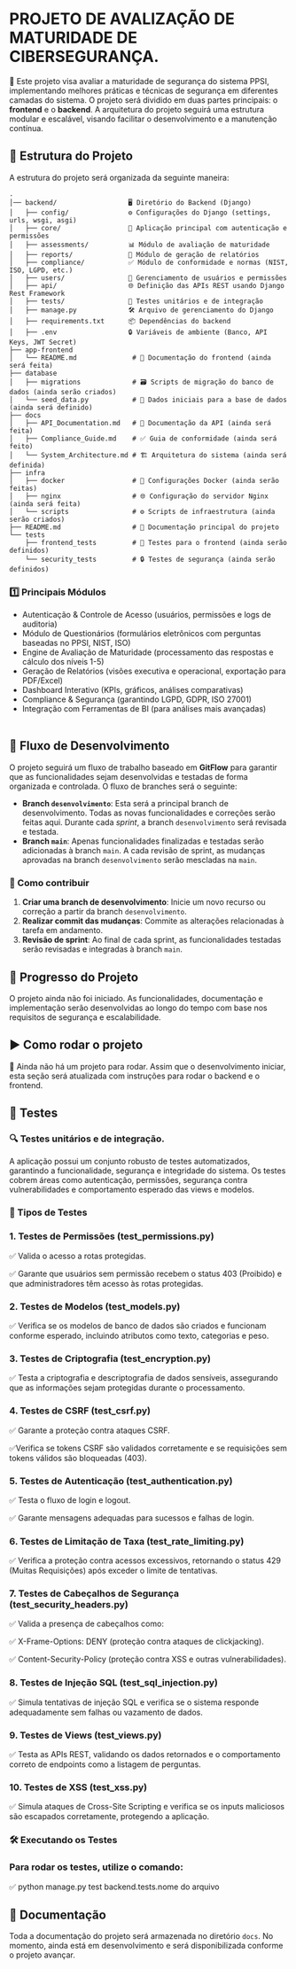 # PROJETO DE AVALIZAÇÃO DE MATURIDADE DE CIBERSEGURANÇA.

🚀 Este projeto visa avaliar a maturidade de segurança do sistema PPSI, implementando melhores práticas e técnicas de segurança em diferentes camadas do sistema. O projeto será dividido em duas partes principais: o **frontend** e o **backend**. A arquitetura do projeto seguirá uma estrutura modular e escalável, visando facilitar o desenvolvimento e a manutenção contínua.

## 📂 Estrutura do Projeto

A estrutura do projeto será organizada da seguinte maneira:

```
.
│── backend/                  🖥️ Diretório do Backend (Django)
│   ├── config/               ⚙️ Configurações do Django (settings, urls, wsgi, asgi)
│   ├── core/                 🔑 Aplicação principal com autenticação e permissões
│   ├── assessments/          📊 Módulo de avaliação de maturidade
│   ├── reports/              📄 Módulo de geração de relatórios
│   ├── compliance/           ✅ Módulo de conformidade e normas (NIST, ISO, LGPD, etc.)
│   ├── users/                👥 Gerenciamento de usuários e permissões
│   ├── api/                  🌐 Definição das APIs REST usando Django Rest Framework
│   ├── tests/                🧪 Testes unitários e de integração
│   ├── manage.py             🛠️ Arquivo de gerenciamento do Django
│   ├── requirements.txt      📦 Dependências do backend
│   ├── .env                  🔒 Variáveis de ambiente (Banco, API Keys, JWT Secret)
├── app-frontend
│   └── README.md              # 📄 Documentação do frontend (ainda será feita)
├── database
│   ├── migrations             # 🗃️ Scripts de migração do banco de dados (ainda serão criados)
│   └── seed_data.py           # 🌱 Dados iniciais para a base de dados (ainda será definido)
├── docs
│   ├── API_Documentation.md   # 📑 Documentação da API (ainda será feita)
│   ├── Compliance_Guide.md    # ✅ Guia de conformidade (ainda será feito)
│   └── System_Architecture.md # 🏗️ Arquitetura do sistema (ainda será definida)
├── infra
│   ├── docker                 # 🐳 Configurações Docker (ainda serão feitas)
│   ├── nginx                  # 🌐 Configuração do servidor Nginx (ainda será feita)
│   └── scripts                # ⚙️ Scripts de infraestrutura (ainda serão criados)
├── README.md                  # 📖 Documentação principal do projeto
└── tests
    ├── frontend_tests         # 🧪 Testes para o frontend (ainda serão definidos)
    └── security_tests         # 🔒 Testes de segurança (ainda serão definidos)
```

### 1️⃣ Principais Módulos

- Autenticação & Controle de Acesso (usuários, permissões e logs de auditoria)
- Módulo de Questionários (formulários eletrônicos com perguntas baseadas no PPSI, NIST, ISO)
- Engine de Avaliação de Maturidade (processamento das respostas e cálculo dos níveis 1-5)
- Geração de Relatórios (visões executiva e operacional, exportação para PDF/Excel)
- Dashboard Interativo (KPIs, gráficos, análises comparativas)
- Compliance & Segurança (garantindo LGPD, GDPR, ISO 27001)
- Integração com Ferramentas de BI (para análises mais avançadas)<br><br>

## 🔄 Fluxo de Desenvolvimento

O projeto seguirá um fluxo de trabalho baseado em **GitFlow** para garantir que as funcionalidades sejam desenvolvidas e testadas de forma organizada e controlada. O fluxo de branches será o seguinte:

- **Branch `desenvolvimento`**: Esta será a principal branch de desenvolvimento. Todas as novas funcionalidades e correções serão feitas aqui. Durante cada _sprint_, a branch `desenvolvimento` será revisada e testada.
- **Branch `main`**: Apenas funcionalidades finalizadas e testadas serão adicionadas à branch `main`. A cada revisão de sprint, as mudanças aprovadas na branch `desenvolvimento` serão mescladas na `main`.

### 👥 Como contribuir

1. **Criar uma branch de desenvolvimento**: Inicie um novo recurso ou correção a partir da branch `desenvolvimento`.
2. **Realizar commit das mudanças**: Commite as alterações relacionadas à tarefa em andamento.
3. **Revisão de sprint**: Ao final de cada sprint, as funcionalidades testadas serão revisadas e integradas à branch `main`.

## 🚧 Progresso do Projeto

O projeto ainda não foi iniciado. As funcionalidades, documentação e implementação serão desenvolvidas ao longo do tempo com base nos requisitos de segurança e escalabilidade.

## ▶️ Como rodar o projeto

📌 Ainda não há um projeto para rodar. Assim que o desenvolvimento iniciar, esta seção será atualizada com instruções para rodar o backend e o frontend.

## 🧪 Testes

### 🔍 Testes unitários e de integração.

A aplicação possui um conjunto robusto de testes automatizados, garantindo a funcionalidade, segurança e integridade do sistema. Os testes cobrem áreas como autenticação, permissões, segurança contra vulnerabilidades e comportamento esperado das views e modelos.

### 🧪 Tipos de Testes

### 1. Testes de Permissões (test_permissions.py)

✅ Valida o acesso a rotas protegidas.

✅ Garante que usuários sem permissão recebem o status 403 (Proibido) e que administradores têm acesso às rotas protegidas.

### 2. Testes de Modelos (test_models.py)

✅ Verifica se os modelos de banco de dados são criados e funcionam conforme esperado, incluindo atributos como texto, categorias e peso.

### 3. Testes de Criptografia (test_encryption.py)

✅ Testa a criptografia e descriptografia de dados sensíveis, assegurando que as informações sejam protegidas durante o processamento.

### 4. Testes de CSRF (test_csrf.py)

✅ Garante a proteção contra ataques CSRF.

✅Verifica se tokens CSRF são validados corretamente e se requisições sem tokens válidos são bloqueadas (403).

### 5. Testes de Autenticação (test_authentication.py)

✅ Testa o fluxo de login e logout.

✅ Garante mensagens adequadas para sucessos e falhas de login.

### 6. Testes de Limitação de Taxa (test_rate_limiting.py)

✅ Verifica a proteção contra acessos excessivos, retornando o status 429 (Muitas Requisições) após exceder o limite de tentativas.

### 7. Testes de Cabeçalhos de Segurança (test_security_headers.py)

✅ Valida a presença de cabeçalhos como:

✅ X-Frame-Options: DENY (proteção contra ataques de clickjacking).

✅ Content-Security-Policy (proteção contra XSS e outras vulnerabilidades).

### 8. Testes de Injeção SQL (test_sql_injection.py)

✅ Simula tentativas de injeção SQL e verifica se o sistema responde adequadamente sem falhas ou vazamento de dados.

### 9. Testes de Views (test_views.py)

✅ Testa as APIs REST, validando os dados retornados e o comportamento correto de endpoints como a listagem de perguntas.

### 10. Testes de XSS (test_xss.py)

✅ Simula ataques de Cross-Site Scripting e verifica se os inputs maliciosos são escapados corretamente, protegendo a aplicação.

### 🛠️ Executando os Testes

### Para rodar os testes, utilize o comando:

✅ python manage.py test backend.tests.nome do arquivo

## 📜 Documentação

Toda a documentação do projeto será armazenada no diretório `docs`. No momento, ainda está em desenvolvimento e será disponibilizada conforme o projeto avançar.

